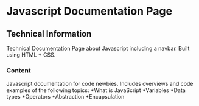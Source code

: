 # Javascript Documentation Page 
## Technical Information
Technical Documentation Page about Javascript including a navbar. Built using HTML + CSS.
### Content
Javascript documentation for code newbies. Includes overviews and code examples of the following topics:
*What is JavaScript
*Variables
*Data types
*Operators
*Abstraction
*Encapsulation
